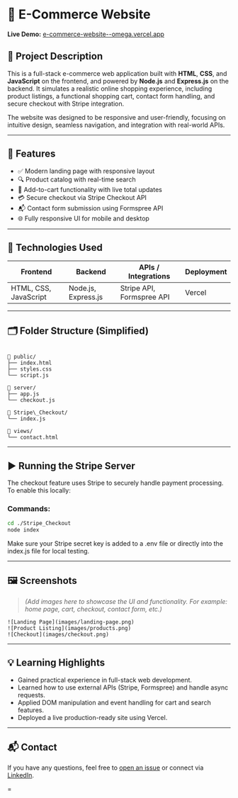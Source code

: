 # 🛒 E-Commerce Website

**Live Demo:** [e-commerce-website--omega.vercel.app](https://e-commerce-website--omega.vercel.app/)

## 📄 Project Description

This is a full-stack e-commerce web application built with **HTML**, **CSS**, and **JavaScript** on the frontend, and powered by **Node.js** and **Express.js** on the backend. It simulates a realistic online shopping experience, including product listings, a functional shopping cart, contact form handling, and secure checkout with Stripe integration.

The website was designed to be responsive and user-friendly, focusing on intuitive design, seamless navigation, and integration with real-world APIs.

---

## 🎯 Features

- ✅ Modern landing page with responsive layout
- 🔍 Product catalog with real-time search
- 🛒 Add-to-cart functionality with live total updates
- 💳 Secure checkout via Stripe Checkout API
- 📬 Contact form submission using Formspree API
- 🌐 Fully responsive UI for mobile and desktop

---

## 🧰 Technologies Used

| Frontend        | Backend          | APIs / Integrations       | Deployment |
|----------------|------------------|----------------------------|------------|
| HTML, CSS, JavaScript | Node.js, Express.js | Stripe API, Formspree API | Vercel |

---

## 🗂️ Folder Structure (Simplified)

```

📁 public/
├── index.html
├── styles.css
└── script.js

📁 server/
├── app.js
└── checkout.js

📁 Stripe\_Checkout/
└── index.js

📁 views/
└── contact.html

````

---

## ▶️ Running the Stripe Server

The checkout feature uses Stripe to securely handle payment processing. To enable this locally:

### Commands:

```bash
cd ./Stripe_Checkout
node index
````

Make sure your Stripe secret key is added to a .env file or directly into the index.js file for local testing.

---

## 🖼️ Screenshots

> *(Add images here to showcase the UI and functionality. For example: home page, cart, checkout, contact form, etc.)*

```
![Landing Page](images/landing-page.png)
![Product Listing](images/products.png)
![Checkout](images/checkout.png)
```

---

## 💡 Learning Highlights

* Gained practical experience in full-stack web development.
* Learned how to use external APIs (Stripe, Formspree) and handle async requests.
* Applied DOM manipulation and event handling for cart and search features.
* Deployed a live production-ready site using Vercel.

---

## 📬 Contact

If you have any questions, feel free to [open an issue](https://github.com/kenechukz) or connect via [LinkedIn](https://www.linkedin.com/in/your-profile).

=
